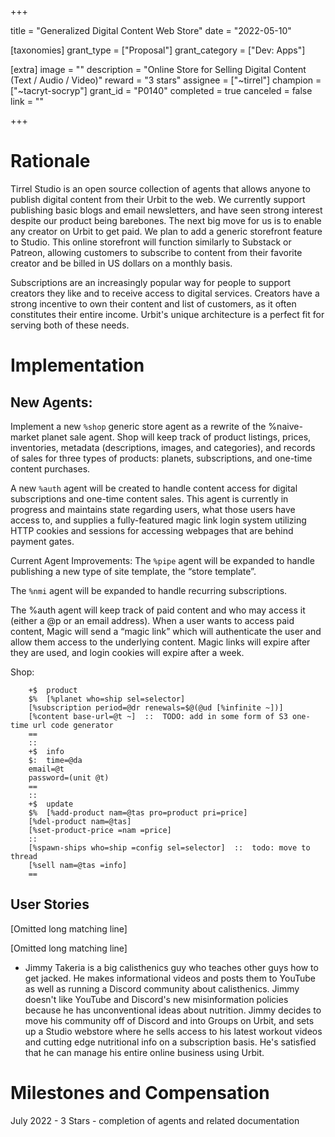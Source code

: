 +++

title = "Generalized Digital Content Web Store"
date = "2022-05-10"

[taxonomies]
grant_type = ["Proposal"]
grant_category = ["Dev: Apps"]

[extra]
image = ""
description = "Online Store for Selling Digital Content (Text / Audio / Video)"
reward = "3 stars"
assignee = ["~tirrel"]
champion = ["~tacryt-socryp"]
grant_id = "P0140"
completed = true
canceled = false
link = ""

+++

# Rationale
Tirrel Studio is an open source collection of agents that allows anyone to publish digital content from their Urbit to the web. We currently support publishing basic blogs and email newsletters, and have seen strong interest despite our product being barebones. The next big move for us is to enable any creator on Urbit to get paid. We plan to add a generic storefront feature to Studio. This online storefront will function similarly to Substack or Patreon, allowing customers to subscribe to content from their favorite creator and be billed in US dollars on a monthly basis.

Subscriptions are an increasingly popular way for people to support creators they like and to receive access to digital services. Creators have a strong incentive to own their content and list of customers, as it often constitutes their entire income. Urbit's unique architecture is a perfect fit for serving both of these needs.

# Implementation
## New Agents:
Implement a new `%shop` generic store agent as a rewrite of the %naive-market planet sale agent. Shop will keep track of product listings, prices, inventories, metadata (descriptions, images, and categories), and records of sales for three types of products: planets, subscriptions, and one-time content purchases.

A new `%auth` agent will be created to handle content access for digital subscriptions and one-time content sales. This agent is currently in progress and maintains state regarding users, what those users have access to, and supplies a fully-featured magic link login system utilizing HTTP cookies and sessions for accessing webpages that are behind payment gates.

Current Agent Improvements:
The `%pipe` agent will be expanded to handle publishing a new type of site template, the “store template”.

The `%nmi` agent will be expanded to handle recurring subscriptions.

The %auth agent will keep track of paid content and who may access it (either a @p or an email address). When a user wants to access paid content, Magic will send a “magic link” which will authenticate the user and allow them access to the underlying content. Magic links will expire after they are used, and login cookies will expire after a week.

Shop:

```
    +$  product
    $%  [%planet who=ship sel=selector]
    [%subscription period=@dr renewals=$@(@ud [%infinite ~])]
    [%content base-url=@t ~]  ::  TODO: add in some form of S3 one-time url code generator
    ==
    ::
    +$  info
    $:  time=@da
    email=@t
    password=(unit @t)
    ==
    ::
    +$  update
    $%  [%add-product nam=@tas pro=product pri=price]
    [%del-product nam=@tas]
    [%set-product-price =nam =price]
    ::
    [%spawn-ships who=ship =config sel=selector]  ::  todo: move to thread
    [%sell nam=@tas =info]
    ==
``` 
## User Stories
[Omitted long matching line]

[Omitted long matching line]

- Jimmy Takeria is a big calisthenics guy who teaches other guys how to get jacked. He makes informational videos and posts them to YouTube as well as running a Discord community about calisthenics. Jimmy doesn't like YouTube and Discord's new misinformation policies because he has unconventional ideas about nutrition. Jimmy decides to move his community off of Discord and into Groups on Urbit, and sets up a Studio webstore where he sells access to his latest workout videos and cutting edge nutritional info on a subscription basis. He's satisfied that he can manage his entire online business using Urbit.

# Milestones and Compensation
July 2022 - 3 Stars - completion of agents and related documentation
